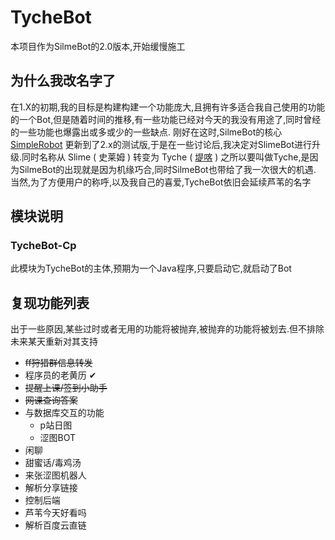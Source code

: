 # TycheBot

本项目作为SilmeBot的2.0版本,开始缓慢施工

## 为什么我改名字了

在1.X的初期,我的目标是构建构建一个功能庞大,且拥有许多适合我自己使用的功能的一个Bot,但是随着时间的推移,有一些功能已经对今天的我没有用途了,同时曾经的一些功能也爆露出或多或少的一些缺点.
刚好在这时,SilmeBot的核心 [SimpleRobot](https://github.com/ForteScarlet/simpler-robot)
更新到了2.x的测试版,于是在一些讨论后,我决定对SlimeBot进行升级.同时名称从 Slime ( 史莱姆 ) 转变为
Tyche ( [堤喀](https://zh.wikipedia.org/wiki/%E5%A0%A4%E5%96%80) )
之所以要叫做Tyche,是因为SilmeBot的出现就是因为机缘巧合,同时SilmeBot也带给了我一次很大的机遇. 当然,为了方便用户的称呼,以及我自己的喜爱,TycheBot依旧会延续芦苇的名字

## 模块说明

### TycheBot-Cp

此模块为TycheBot的主体,预期为一个Java程序,只要启动它,就启动了Bot

## 复现功能列表

出于一些原因,某些过时或者无用的功能将被抛弃,被抛弃的功能将被划去.但不排除未来某天重新对其支持

- ~~ff狩猎群信息转发~~
- 程序员的老黄历 ✔
- ~~提醒上课/签到小助手~~
- ~~网课查询答案~~
- 与数据库交互的功能
    + p站日图
    + 涩图BOT
- 闲聊
- 甜蜜话/毒鸡汤
- 来张涩图机器人
- 解析分享链接
- 控制后端
- 芦苇今天好看吗
- 解析百度云直链
